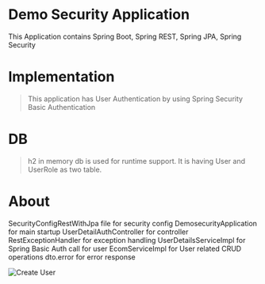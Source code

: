 # Demo Security Application
This Application contains Spring Boot, Spring REST, Spring JPA, Spring Security

# Implementation
> This application has User Authentication by using Spring Security Basic Authentication

# DB
> h2 in memory db is used for runtime support. It is having User and UserRole as two table.

# About
SecurityConfigRestWithJpa file for security config
DemosecurityApplication for main startup
UserDetailAuthController for controller
RestExceptionHandler for exception handling
UserDetailsServiceImpl for Spring Basic Auth call for user
EcomServiceImpl for User related CRUD operations
dto.error for error response 

![Create User](https://github.com/senapatirupen/demosecurity/CreateUser.PNG?raw=true)

